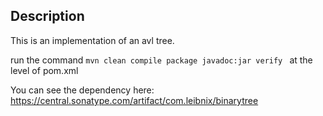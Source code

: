 ## Description

This is an implementation of an avl tree.

run the command
```mvn clean compile package javadoc:jar verify ```
at the level of pom.xml

You can see the dependency here: https://central.sonatype.com/artifact/com.leibnix/binarytree
